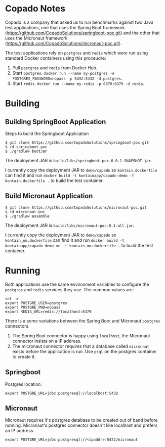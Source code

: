 # Copado Notes

Copado is a company that asked us to run benchmarks against two Java test applications, one that uses the Spring Boot framework (https://github.com/CopadoSolutions/springboot-poc.git) and the other that uses the Micronaut framework (https://github.com/CopadoSolutions/micronaut-poc.git).

The test applications rely on `postgres` and `redis` which were run using standard Docker containers using this proceudre:

1. Pull `postgres` and `redis` from Docker Hub.
2. Start `postgres`. `docker run --name my-postgres -e POSTGRES_PASSWORD=nopass -p 5432:5432 -d postgres`.
3. Start `redis`. `docker run --name my-redis -p 6379:6379 -d redis`.

# Building
## Building SpringBoot Application

Steps to build the Springboot Application
```
$ git clone https://github.com/CopadoSolutions/springboot-poc.git
$ cd springboot-poc
$ ./gradlew bootJar
```

The deployment JAR is `build/libs/springboot-poc-0.0.1-SNAPSHOT.jar`.

I currently copy the deployment JAR to `demo/capado` so `kontain.dockerfile` can find it and run `docker build -t kontainapp/capado-demo -f kontain.dockerfile .` to build the test container.

## Build Micronaut Application
```
$ git clone https://github.com/CopadoSolutions/micronaut-poc.git
$ cd micronaut-poc
$ ./gradlew assemble
```

The deployment JAR is `build/libs/micronaut-poc-0.1-all.jar`.


I currently copy the deployment JAR to `demo/capado` so `kontain_nm.dockerfile` can find it and run `docker build -t kontainapp/capado-demo-mn -f kontain_mn.dockerfile .` to build the test container.

# Running

Both applications use the same environment variables to configure the `postgres` and `redis` services they use.
The common values are:
```
set -x
export POSTGRE_USER=postgres
export POSTGRE_PWD=nopass
export REDIS_URL=redis://localhost:6379
```

There is a some variations between the Spring Boot and Micronaut `postgres` connectors. 
1. The Spring Boot connector is happy using `localhost`, the Micronaut connector insists on a IP address.
2. The micronaut connector requires that a database called `micronaut` exists before the application is run. Use `psql` on the postgres container to create it.

## Springboot

Postgres location:

```
export POSTGRE_URL=jdbc:postgresql://localhost:5432
```

## Micronaut
Micronaut requires it's postgres database to be created out of band before running.
Micronaut's postgres connector doesn't like localhost and prefers an IP address.

```
export POSTGRE_URL=jdbc:postgresql://<ipaddr>:5432/micronaut
```
